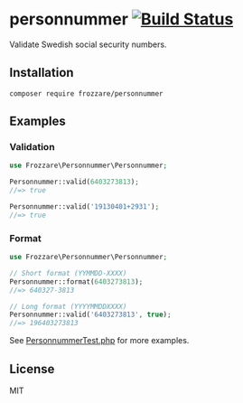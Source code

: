 # personnummer [![Build Status](https://travis-ci.org/personnummer/php.svg?branch=master)](https://travis-ci.org/personnummer/php)

Validate Swedish social security numbers.

## Installation

```
composer require frozzare/personnummer
```

## Examples

### Validation

```php
use Frozzare\Personnummer\Personnummer;

Personnummer::valid(6403273813);
//=> true

Personnummer::valid('19130401+2931');
//=> true
```

### Format
```php
use Frozzare\Personnummer\Personnummer;

// Short format (YYMMDD-XXXX)
Personnummer::format(6403273813);
//=> 640327-3813

// Long format (YYYYMMDDXXXX)
Personnummer::valid('6403273813', true);
//=> 196403273813
```

See [PersonnummerTest.php](tests/PersonnummerTest.php) for more examples.

## License

MIT
